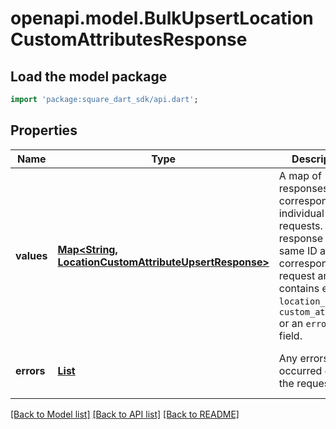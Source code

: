 # openapi.model.BulkUpsertLocationCustomAttributesResponse

## Load the model package
```dart
import 'package:square_dart_sdk/api.dart';
```

## Properties
Name | Type | Description | Notes
------------ | ------------- | ------------- | -------------
**values** | [**Map<String, LocationCustomAttributeUpsertResponse>**](LocationCustomAttributeUpsertResponse.md) | A map of responses that correspond to individual upsert requests. Each response has the same ID as the corresponding request and contains either a `location_id` and `custom_attribute` or an `errors` field. | [optional] [default to const {}]
**errors** | [**List<Error>**](Error.md) | Any errors that occurred during the request. | [optional] [default to const []]

[[Back to Model list]](../README.md#documentation-for-models) [[Back to API list]](../README.md#documentation-for-api-endpoints) [[Back to README]](../README.md)


